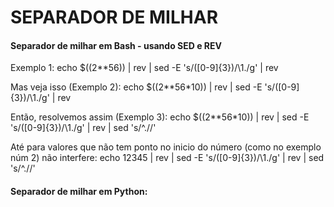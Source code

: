 # SEPARADOR DE MILHAR

#### Separador de milhar em Bash - usando SED e REV

Exemplo 1:
echo $((2**56)) | rev | sed -E 's/([0-9]{3})/\1./g' | rev

Mas veja isso (Exemplo 2):
echo $((2**56*10)) | rev | sed -E 's/([0-9]{3})/\1./g' | rev

Então, resolvemos assim (Exemplo 3):
echo $((2**56*10)) | rev | sed -E 's/([0-9]{3})/\1./g' | rev | sed 's/^\.//'

Até para valores que não tem ponto no inicio do número (como no exemplo núm 2) não interfere:
echo 12345 | rev | sed -E 's/([0-9]{3})/\1./g' | rev | sed 's/^\.//'


#### Separador de milhar em Python:


